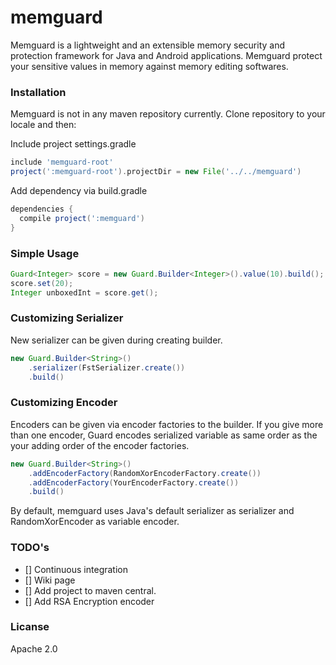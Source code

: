 # memguard
Memguard is a lightweight and an extensible memory security and protection framework for Java and Android applications.
Memguard protect your sensitive values in memory against memory editing softwares. 

### Installation
Memguard is not in any maven repository currently. Clone repository to your locale and then:

Include project settings.gradle
```groovy
include 'memguard-root'
project(':memguard-root').projectDir = new File('../../memguard')
``` 

Add dependency via build.gradle
```groovy
dependencies {
  compile project(':memguard')
}

```

### Simple Usage
```java
Guard<Integer> score = new Guard.Builder<Integer>().value(10).build();
score.set(20);
Integer unboxedInt = score.get();
```

### Customizing Serializer
New serializer can be given during creating builder.
```java
new Guard.Builder<String>()
    .serializer(FstSerializer.create())
    .build()
```

### Customizing Encoder
Encoders can be given via encoder factories to the builder. If you give more than one encoder, 
Guard encodes serialized variable as same order as the your adding order of the encoder factories.

```java
new Guard.Builder<String>()
    .addEncoderFactory(RandomXorEncoderFactory.create())
    .addEncoderFactory(YourEncoderFactory.create())
    .build()
```

By default, memguard uses Java's default serializer as serializer and RandomXorEncoder as variable encoder.

### TODO's
- [] Continuous integration
- [] Wiki page
- [] Add project to maven central.
- [] Add RSA Encryption encoder

### Licanse
Apache 2.0
 


